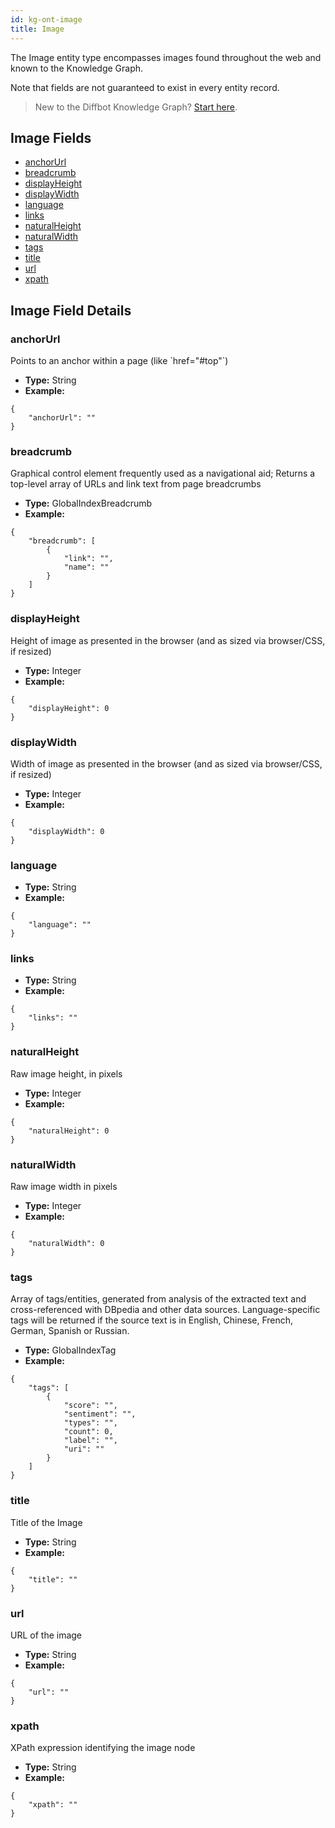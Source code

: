 ```yaml
---
id: kg-ont-image
title: Image
---
```


The Image entity type encompasses images found throughout the web and known to the Knowledge Graph. 

Note that fields are not guaranteed to exist in every entity record.

>New to the Diffbot Knowledge Graph? [Start here](dql-quickstart).

## Image Fields
* [anchorUrl](#anchorurl) 
* [breadcrumb](#breadcrumb) 
* [displayHeight](#displayheight) 
* [displayWidth](#displaywidth) 
* [language](#language) 
* [links](#links) 
* [naturalHeight](#naturalheight) 
* [naturalWidth](#naturalwidth) 
* [tags](#tags) 
* [title](#title) 
* [url](#url) 
* [xpath](#xpath) 

## Image Field Details

### anchorUrl
  Points to an anchor within a page (like &#x60;href&#x3D;&quot;#top&quot;&#x60;)
* **Type:** String
* **Example:**
```
{
	"anchorUrl": ""
}
```
### breadcrumb
  Graphical control element frequently used as a navigational aid; Returns a top-level array of URLs and link text from page breadcrumbs
* **Type:** GlobalIndexBreadcrumb
* **Example:**
```
{
	"breadcrumb": [
		{
			"link": "",
			"name": ""
		}
	]
}
```
### displayHeight
  Height of image as presented in the browser (and as sized via browser&#x2F;CSS, if resized)
* **Type:** Integer
* **Example:**
```
{
	"displayHeight": 0
}
```
### displayWidth
  Width of image as presented in the browser (and as sized via browser&#x2F;CSS, if resized)
* **Type:** Integer
* **Example:**
```
{
	"displayWidth": 0
}
```
### language
  
* **Type:** String
* **Example:**
```
{
	"language": ""
}
```
### links
  
* **Type:** String
* **Example:**
```
{
	"links": ""
}
```
### naturalHeight
  Raw image height, in pixels
* **Type:** Integer
* **Example:**
```
{
	"naturalHeight": 0
}
```
### naturalWidth
  Raw image width in pixels
* **Type:** Integer
* **Example:**
```
{
	"naturalWidth": 0
}
```
### tags
  Array of tags&#x2F;entities, generated from analysis of the extracted text and cross-referenced with DBpedia and other data sources. Language-specific tags will be returned if the source text is in English, Chinese, French, German, Spanish or Russian.
* **Type:** GlobalIndexTag
* **Example:**
```
{
	"tags": [
		{
			"score": "",
			"sentiment": "",
			"types": "",
			"count": 0,
			"label": "",
			"uri": ""
		}
	]
}
```
### title
  Title of the Image
* **Type:** String
* **Example:**
```
{
	"title": ""
}
```
### url
  URL of the image
* **Type:** String
* **Example:**
```
{
	"url": ""
}
```
### xpath
  XPath expression identifying the image node
* **Type:** String
* **Example:**
```
{
	"xpath": ""
}
```
